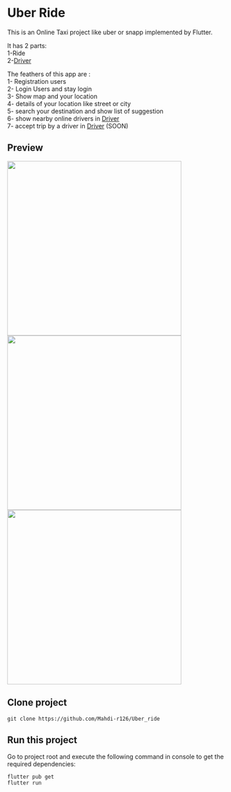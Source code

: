 # Uber Ride
This is an Online Taxi project like uber or snapp implemented by Flutter.<br />

It has 2 parts:<br />
1-Ride <br />
2-<a href="https://github.com/Mahdi-r126/uber_drivers">Driver</a><br />


The feathers of this app are :<br />
1- Registration users <br />
2- Login Users and stay login<br />
3- Show map and your location<br />
4- details of your location like street or city<br />
5- search your destination and show list of suggestion<br />
6- show nearby online drivers in <a href="https://github.com/Mahdi-r126/uber_drivers">Driver</a><br />
7- accept trip by a driver in <a href="https://github.com/Mahdi-r126/uber_drivers">Driver</a> (SOON)<br />
## Preview
  <img src="https://user-images.githubusercontent.com/75057732/217856387-ce5016f4-3160-44e9-90f2-3324146158e7.jpg" width="400"/>
  <img src="https://user-images.githubusercontent.com/75057732/217856561-7e5280c3-fd3e-4c2a-b77d-015125371de8.jpg" width="400"/>
  <img src="https://user-images.githubusercontent.com/75057732/217856656-c686746a-5ddf-4f79-80b6-cd0a1d059c35.jpg" width="400"/>

## Clone project

```
git clone https://github.com/Mahdi-r126/Uber_ride
```

## Run this project

Go to project root and execute the following command in console to get the required dependencies:

```
flutter pub get 
flutter run
```




